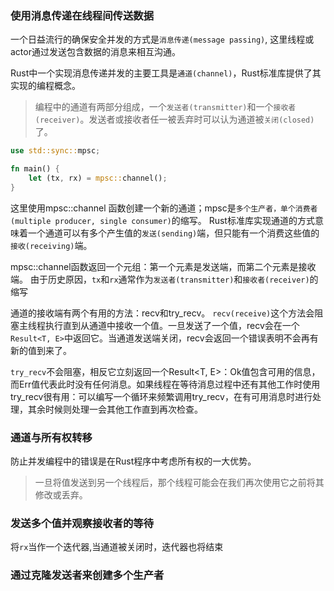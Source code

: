 ### 使用消息传递在线程间传送数据
一个日益流行的确保安全并发的方式是`消息传递(message passing)`, 这里线程或actor通过发送包含数据的消息来相互沟通。

Rust中一个实现消息传递并发的主要工具是`通道(channel)`，Rust标准库提供了其实现的编程概念。
> 编程中的通道有两部分组成，一个`发送者(transmitter)`和一个`接收者(receiver)`。发送者或接收者任一被丢弃时可以认为通道被`关闭(closed)`了。
```Rust
use std::sync::mpsc;

fn main() {
    let (tx, rx) = mpsc::channel();
}
```
这里使用mpsc::channel 函数创建一个新的通道；mpsc是`多个生产者，单个消费者(multiple producer, single consumer)`的缩写。
Rust标准库实现通道的方式意味着一个通道可以有多个产生值的`发送(sending)`端，但只能有一个消费这些值的`接收(receiving)`端。

mpsc::channel函数返回一个元组：第一个元素是发送端，而第二个元素是接收端。
由于历史原因，`tx`和`rx`通常作为`发送者(transmitter)`和`接收者(receiver)`的缩写

通道的接收端有两个有用的方法：recv和try_recv。
`recv(receive)`这个方法会阻塞主线程执行直到从通道中接收一个值。一旦发送了一个值，recv会在一个`Result<T, E>`中返回它。当通道发送端关闭，recv会返回一个错误表明不会再有新的值到来了。

`try_recv`不会阻塞，相反它立刻返回一个Result<T, E>：Ok值包含可用的信息，而Err值代表此时没有任何消息。如果线程在等待消息过程中还有其他工作时使用try_recv很有用：可以编写一个循环来频繁调用try_recv，在有可用消息时进行处理，其余时候则处理一会其他工作直到再次检查。

### 通道与所有权转移
防止并发编程中的错误是在Rust程序中考虑所有权的一大优势。
> 一旦将值发送到另一个线程后，那个线程可能会在我们再次使用它之前将其修改或丢弃。

### 发送多个值并观察接收者的等待
将`rx`当作一个迭代器,当通道被关闭时，迭代器也将结束

### 通过克隆发送者来创建多个生产者
